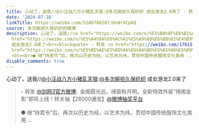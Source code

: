 ```yaml
---
title: 心动了，送我//@小汪战八方小猪乱天狼:@多次婉拒久保织织 成女游龙2.0来了 - 转发 @剑网3官方微博:&ensp;金阁霞光远，绮窗秋月明。全新特效外装“绮阁金影”即将...
date: '2024-07-16'
linkTitle: https://weibo.com/5286768287/OnNrXCpkQ
source: 多次婉拒久保织织的微博
description: 心动了，送我//<a href="https://weibo.com/n/%E5%B0%8F%E6%B1%AA%E6%88%98%E5%85%AB%E6%96%B9%E5%B0%8F%E7%8C%AA%E4%B9%B1%E5%A4%A9%E7%8B%BC">@小汪战八方小猪乱天狼</a>:<a
  href="https://weibo.com/n/%E5%A4%9A%E6%AC%A1%E5%A9%89%E6%8B%92%E4%B9%85%E4%BF%9D%E7%BB%87%E7%BB%87">@多次婉拒久保织织</a>
  成女游龙2.0来了<br><blockquote> - 转发 <a href="https://weibo.com/1761587065" target="_blank">@剑网3官方微博</a>: 金阁霞光远，绮窗秋月明。全新特效外装“绮阁金影”即将上线！转关抽【28000通宝】<a
  href="https://weibo.com/n/%E5%BE%AE%E5%8D%9A%E6%8A%BD%E5%A5%96%E5%B9%B3%E5%8F%B0">@微博抽奖平台</a>
  <br><br>● 继“持君令”后，再次以历史为经，以艺术为纬，贯彻中国传统服饰文化美用 ...
disable_comments: true
---
```

心动了，送我//<a href="https://weibo.com/n/%E5%B0%8F%E6%B1%AA%E6%88%98%E5%85%AB%E6%96%B9%E5%B0%8F%E7%8C%AA%E4%B9%B1%E5%A4%A9%E7%8B%BC">@小汪战八方小猪乱天狼</a>:<a href="https://weibo.com/n/%E5%A4%9A%E6%AC%A1%E5%A9%89%E6%8B%92%E4%B9%85%E4%BF%9D%E7%BB%87%E7%BB%87">@多次婉拒久保织织</a> 成女游龙2.0来了<br><blockquote> - 转发 <a href="https://weibo.com/1761587065" target="_blank">@剑网3官方微博</a>: 金阁霞光远，绮窗秋月明。全新特效外装“绮阁金影”即将上线！转关抽【28000通宝】<a href="https://weibo.com/n/%E5%BE%AE%E5%8D%9A%E6%8A%BD%E5%A5%96%E5%B9%B3%E5%8F%B0">@微博抽奖平台</a> <br><br>● 继“持君令”后，再次以历史为经，以艺术为纬，贯彻中国传统服饰文化美用 ...
